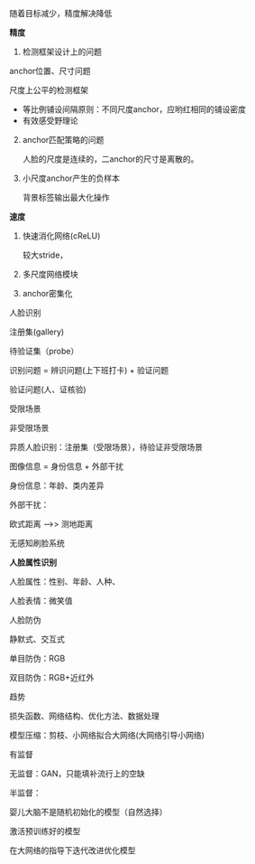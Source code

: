 随着目标减少，精度解决降低

**精度**

1. 检测框架设计上的问题

anchor位置、尺寸问题

尺度上公平的检测框架

- 等比例铺设间隔原则：不同尺度anchor，应哟红相同的铺设密度
- 有效感受野理论

2. anchor匹配策略的问题

   人脸的尺度是连续的，二anchor的尺寸是离散的。

3. 小尺度anchor产生的负样本

   背景标签输出最大化操作



**速度**

1. 快速消化网络(cReLU)

   较大stride，

2. 多尺度网络模块

3. anchor密集化



人脸识别

注册集(gallery)

待验证集（probe）

识别问题 = 辨识问题(上下班打卡) + 验证问题

验证问题(人、证核验)



受限场景

非受限场景

异质人脸识别：注册集（受限场景），待验证非受限场景



图像信息 = 身份信息 + 外部干扰

身份信息：年龄、类内差异

外部干扰：



欧式距离 -->> 测地距离

无感知刷脸系统



**人脸属性识别**

人脸属性：性别、年龄、人种、



人脸表情：微笑值



人脸防伪

静默式、交互式

单目防伪：RGB

双目防伪：RGB+近红外



趋势

损失函数、网络结构、优化方法、数据处理

模型压缩：剪枝、小网络拟合大网络(大网络引导小网络)





有监督

无监督：GAN，只能填补流行上的空缺

半监督：

婴儿大脑不是随机初始化的模型（自然选择）

激活预训练好的模型

在大网络的指导下迭代改进优化模型



